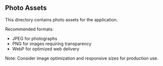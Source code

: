 ## Photo Assets

This directory contains photo assets for the application.

Recommended formats:
- JPEG for photographs
- PNG for images requiring transparency
- WebP for optimized web delivery

Note: Consider image optimization and responsive sizes for production use.